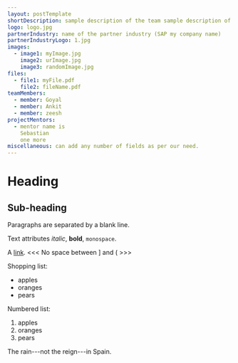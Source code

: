 ```yaml
---
layout: postTemplate
shortDescription: sample description of the team sample description of the team sample description of the team sample description of the team 
logo: logo.jpg
partnerIndustry: name of the partner industry (SAP my company name)
partnerIndustryLogo: 1.jpg
images:
  - image1: myImage.jpg
    image2: urImage.jpg
    image3: randomImage.jpg
files:
  - file1: myFile.pdf
    file2: fileName.pdf
teamMembers:
  - member: Goyal
  - member: Ankit
  - member: zeesh
projectMentors:
  - mentor name is
    Sebastian
    one more
miscellaneous: can add any number of fields as per our need.
---
```


Heading
=======

Sub-heading
-----------
 
 Paragraphs are separated
 by a blank line.
 
 Text attributes *italic*,
 **bold**, `monospace`.
 
 A [link](http://example.com).
 <<<   No space between ] and (  >>>

 Shopping list:
 
   * apples
   * oranges
   * pears
 
 Numbered list:
 
   1. apples
   2. oranges
   3. pears
 
 The rain---not the reign---in
 Spain.
